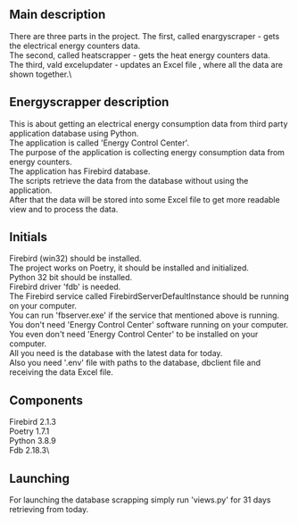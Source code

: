 ## Main description
There are three parts in the project.
The first, called enargyscraper - gets the electrical energy counters data.\
The second, called heatscrapper - gets the heat energy counters data.\
The third, vald excelupdater - updates an Excel file , where all the data are shown together.\ 

## Energyscrapper description
This is about getting an electrical energy consumption data from third party application database using Python.\
The application is called 'Energy Control Center'.\
The purpose of the application is collecting energy consumption data from energy counters.\
The application has Firebird database.\
The scripts retrieve the data from the database without using the application.\
After that the data will be stored into some Excel file to get more readable view and to process the data.

## Initials
Firebird (win32) should be installed.\
The project works on Poetry, it should be installed and initialized.\
Python 32 bit should be installed.\
Firebird driver 'fdb' is needed.\
The Firebird service called FirebirdServerDefaultInstance should be running on your computer.\
You can run 'fbserver.exe' if the service that mentioned above is running.\
You don't need 'Energy Control Center' software running on your computer.\
You even don't  need 'Energy Control Center' to be installed on your computer.\
All you need is the database with the latest data for today.\
Also you need '.env' file with paths to the database, dbclient file and receiving the data Excel file.

## Components
Firebird 2.1.3\
Poetry 1.7.1\
Python 3.8.9\
Fdb    2.18.3\

## Launching
For launching the database scrapping simply run 'views.py' for 31 days retrieving from today.
